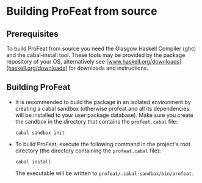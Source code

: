 Building ProFeat from source
============================

Prerequisites
-------------

To build ProFeat from source you need the Glasgow Haskell Compiler (ghc) and
the cabal-install tool. These tools may be provided by the package repository
of your OS, alternatively see [www.haskell.org/downloads][haskell.org/downloads]
for downloads and instructions.

Building ProFeat
----------------

*   It is recommended to build the package in an isolated environment by
    creating a cabal sandbox (otherwise profeat and all its dependencies will
    be installed to your user package database). Make sure you create the
    sandbox in the directory that contains the `profeat.cabal` file:

        cabal sandbox init

*   To build ProFeat, execute the following command in the project's root
    directory (the directory containing the `profeat.cabal` file):

        cabal install

    The executable will be written to `profeat/.cabal-sandbox/bin/profeat`.

